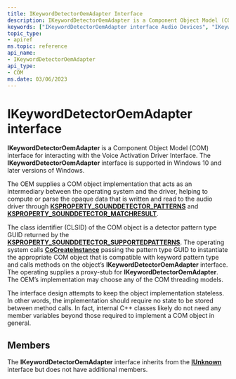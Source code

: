 ```yaml
---
title: IKeywordDetectorOemAdapter Interface
description: IKeywordDetectorOemAdapter is a Component Object Model (COM) interface for interacting with the Voice Activation Driver Interface. The IKeywordDetectorOemAdapter interface is supported in Windows 10 and later versions of Windows.
keywords: ["IKeywordDetectorOemAdapter interface Audio Devices", "IKeywordDetectorOemAdapter interface Audio Devices , described"]
topic_type:
- apiref
ms.topic: reference
api_name:
- IKeywordDetectorOemAdapter
api_type:
- COM
ms.date: 03/06/2023
---
```



# IKeywordDetectorOemAdapter interface

**IKeywordDetectorOemAdapter** is a Component Object Model (COM) interface for interacting with the Voice Activation Driver Interface. The **IKeywordDetectorOemAdapter** interface is supported in Windows 10 and later versions of Windows.

The OEM supplies a COM object implementation that acts as an intermediary between the operating system and the driver, helping to compute or parse the opaque data that is written and read to the audio driver through [**KSPROPERTY\_SOUNDDETECTOR\_PATTERNS**](ksproperty-sounddetector-patterns.md) and [**KSPROPERTY\_SOUNDDETECTOR\_MATCHRESULT**](ksproperty-sounddetector-matchresult.md).

The class identifier (CLSID) of the COM object is a detector pattern type GUID returned by the [**KSPROPERTY\_SOUNDDETECTOR\_SUPPORTEDPATTERNS**](ksproperty-sounddetector-supportedpatterns.md). The operating system calls [**CoCreateInstance**](/windows/win32/api/combaseapi/nf-combaseapi-cocreateinstance) passing the pattern type GUID to instantiate the appropriate COM object that is compatible with keyword pattern type and calls methods on the object’s **IKeywordDetectorOemAdapter** interface. The operating supplies a proxy-stub for **IKeywordDetectorOemAdapter**. The OEM’s implementation may choose any of the COM threading models.

The interface design attempts to keep the object implementation stateless. In other words, the implementation should require no state to be stored between method calls. In fact, internal C++ classes likely do not need any member variables beyond those required to implement a COM object in general.

## Members

The **IKeywordDetectorOemAdapter** interface inherits from the [**IUnknown**](/windows/win32/api/unknwn/nn-unknwn-iunknown) interface but does not have additional members.

 


